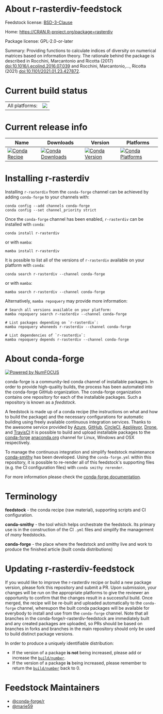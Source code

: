 About r-rasterdiv-feedstock
===========================

Feedstock license: [BSD-3-Clause](https://github.com/conda-forge/r-rasterdiv-feedstock/blob/main/LICENSE.txt)

Home: https://CRAN.R-project.org/package=rasterdiv

Package license: GPL-2.0-or-later

Summary: Providing functions to calculate indices of diversity on numerical matrices based on information theory. The rationale behind the package is described in Rocchini, Marcantonio and Ricotta (2017) <doi:10.1016/j.ecolind.2016.07.039> and Rocchini, Marcantonio,..., Ricotta (2021) <doi:10.1101/2021.01.23.427872>.

Current build status
====================


<table><tr><td>All platforms:</td>
    <td>
      <a href="https://dev.azure.com/conda-forge/feedstock-builds/_build/latest?definitionId=16485&branchName=main">
        <img src="https://dev.azure.com/conda-forge/feedstock-builds/_apis/build/status/r-rasterdiv-feedstock?branchName=main">
      </a>
    </td>
  </tr>
</table>

Current release info
====================

| Name | Downloads | Version | Platforms |
| --- | --- | --- | --- |
| [![Conda Recipe](https://img.shields.io/badge/recipe-r--rasterdiv-green.svg)](https://anaconda.org/conda-forge/r-rasterdiv) | [![Conda Downloads](https://img.shields.io/conda/dn/conda-forge/r-rasterdiv.svg)](https://anaconda.org/conda-forge/r-rasterdiv) | [![Conda Version](https://img.shields.io/conda/vn/conda-forge/r-rasterdiv.svg)](https://anaconda.org/conda-forge/r-rasterdiv) | [![Conda Platforms](https://img.shields.io/conda/pn/conda-forge/r-rasterdiv.svg)](https://anaconda.org/conda-forge/r-rasterdiv) |

Installing r-rasterdiv
======================

Installing `r-rasterdiv` from the `conda-forge` channel can be achieved by adding `conda-forge` to your channels with:

```
conda config --add channels conda-forge
conda config --set channel_priority strict
```

Once the `conda-forge` channel has been enabled, `r-rasterdiv` can be installed with `conda`:

```
conda install r-rasterdiv
```

or with `mamba`:

```
mamba install r-rasterdiv
```

It is possible to list all of the versions of `r-rasterdiv` available on your platform with `conda`:

```
conda search r-rasterdiv --channel conda-forge
```

or with `mamba`:

```
mamba search r-rasterdiv --channel conda-forge
```

Alternatively, `mamba repoquery` may provide more information:

```
# Search all versions available on your platform:
mamba repoquery search r-rasterdiv --channel conda-forge

# List packages depending on `r-rasterdiv`:
mamba repoquery whoneeds r-rasterdiv --channel conda-forge

# List dependencies of `r-rasterdiv`:
mamba repoquery depends r-rasterdiv --channel conda-forge
```


About conda-forge
=================

[![Powered by
NumFOCUS](https://img.shields.io/badge/powered%20by-NumFOCUS-orange.svg?style=flat&colorA=E1523D&colorB=007D8A)](https://numfocus.org)

conda-forge is a community-led conda channel of installable packages.
In order to provide high-quality builds, the process has been automated into the
conda-forge GitHub organization. The conda-forge organization contains one repository
for each of the installable packages. Such a repository is known as a *feedstock*.

A feedstock is made up of a conda recipe (the instructions on what and how to build
the package) and the necessary configurations for automatic building using freely
available continuous integration services. Thanks to the awesome service provided by
[Azure](https://azure.microsoft.com/en-us/services/devops/), [GitHub](https://github.com/),
[CircleCI](https://circleci.com/), [AppVeyor](https://www.appveyor.com/),
[Drone](https://cloud.drone.io/welcome), and [TravisCI](https://travis-ci.com/)
it is possible to build and upload installable packages to the
[conda-forge](https://anaconda.org/conda-forge) [anaconda.org](https://anaconda.org/)
channel for Linux, Windows and OSX respectively.

To manage the continuous integration and simplify feedstock maintenance
[conda-smithy](https://github.com/conda-forge/conda-smithy) has been developed.
Using the ``conda-forge.yml`` within this repository, it is possible to re-render all of
this feedstock's supporting files (e.g. the CI configuration files) with ``conda smithy rerender``.

For more information please check the [conda-forge documentation](https://conda-forge.org/docs/).

Terminology
===========

**feedstock** - the conda recipe (raw material), supporting scripts and CI configuration.

**conda-smithy** - the tool which helps orchestrate the feedstock.
                   Its primary use is in the construction of the CI ``.yml`` files
                   and simplify the management of *many* feedstocks.

**conda-forge** - the place where the feedstock and smithy live and work to
                  produce the finished article (built conda distributions)


Updating r-rasterdiv-feedstock
==============================

If you would like to improve the r-rasterdiv recipe or build a new
package version, please fork this repository and submit a PR. Upon submission,
your changes will be run on the appropriate platforms to give the reviewer an
opportunity to confirm that the changes result in a successful build. Once
merged, the recipe will be re-built and uploaded automatically to the
`conda-forge` channel, whereupon the built conda packages will be available for
everybody to install and use from the `conda-forge` channel.
Note that all branches in the conda-forge/r-rasterdiv-feedstock are
immediately built and any created packages are uploaded, so PRs should be based
on branches in forks and branches in the main repository should only be used to
build distinct package versions.

In order to produce a uniquely identifiable distribution:
 * If the version of a package **is not** being increased, please add or increase
   the [``build/number``](https://docs.conda.io/projects/conda-build/en/latest/resources/define-metadata.html#build-number-and-string).
 * If the version of a package **is** being increased, please remember to return
   the [``build/number``](https://docs.conda.io/projects/conda-build/en/latest/resources/define-metadata.html#build-number-and-string)
   back to 0.

Feedstock Maintainers
=====================

* [@conda-forge/r](https://github.com/orgs/conda-forge/teams/r/)
* [@marie59](https://github.com/marie59/)

